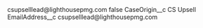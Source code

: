 <?xml version="1.0" encoding="UTF-8"?>
<CustomMetadata xmlns="http://soap.sforce.com/2006/04/metadata" xmlns:xsi="http://www.w3.org/2001/XMLSchema-instance" xmlns:xsd="http://www.w3.org/2001/XMLSchema">
    <label>csupselllead@lighthousepmg.com</label>
    <protected>false</protected>
    <values>
        <field>CaseOrigin__c</field>
        <value xsi:type="xsd:string">CS Upsell</value>
    </values>
    <values>
        <field>EmailAddress__c</field>
        <value xsi:type="xsd:string">csupselllead@lighthousepmg.com</value>
    </values>
</CustomMetadata>
